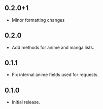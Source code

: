 ## 0.2.0+1

* Minor formatting changes

## 0.2.0

* Add methods for anime and manga lists.

## 0.1.1

* Fix internal anime fields used for requests.

## 0.1.0

* Initial release.
